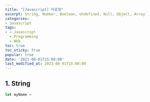 ```yaml
---
title: "[Javascript] 자료형"
excerpt: String, Number, Boolean, Undefined, Null, Object, Array
categories:
- Javascript
tags:
- - Javascript
  - Programming
  - Web
toc: true
toc_sticky: true
popular: true
date: '2021-08-01T15:00:00'
last_modified_at: 2021-08-01T15:00:00
---
```


## 1. String

```javascript
let myName = 
```